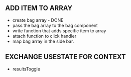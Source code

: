 ## ADD ITEM TO ARRAY
- create bag array - DONE
- pass the bag array to the bag component
- write function that adds specific item to array
- attach function to click handler
- map bag array in the side bar.


## EXCHANGE USESTATE FOR CONTEXT
- resultsToggle